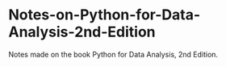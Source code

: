 # Notes-on-Python-for-Data-Analysis-2nd-Edition
Notes made on the book Python for Data Analysis, 2nd Edition.
